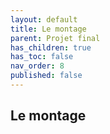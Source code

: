 ```yaml
---
layout: default
title: Le montage
parent: Projet final
has_children: true
has_toc: false
nav_order: 8
published: false
---
```

## Le montage